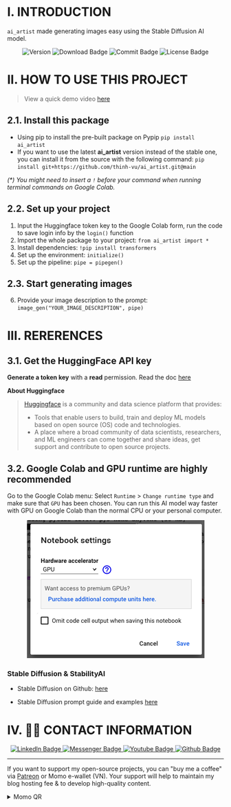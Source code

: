 # I. INTRODUCTION
`ai_artist` made generating images easy using the Stable Diffusion AI model.

<div id="badges" align="center">
<img src="https://img.shields.io/pypi/pyversions/ai_artist?logoColor=brown&style=plastic" alt= "Version"/>
<img src="https://img.shields.io/pypi/dm/ai_artist" alt="Download Badge"/>
<img src="https://img.shields.io/github/last-commit/thinh-vu/ai_artist" alt="Commit Badge"/>
<img src="https://img.shields.io/github/license/thinh-vu/ai_artist?color=red" alt="License Badge"/>
</div>

# II. HOW TO USE THIS PROJECT
> View a quick demo video [here](https://www.youtube.com/watch?v=L6uo5F2SS9o&t=31s&ab_channel=Python%E1%BB%A8ngD%E1%BB%A5ng)

## 2.1. Install this package

- Using pip to install the pre-built package on Pypip `pip install ai_artist`
- If you want to use the latest **ai_artist** version instead of the stable one, you can install it from the source with the following command:
`pip install git+https://github.com/thinh-vu/ai_artist.git@main`

_(*) You might need to insert a `!` before your command when running terminal commands on Google Colab._

## 2.2. Set up your project
1. Input the Huggingface token key to the Google Colab form, run the code to save login info by the `login()` function
2. Import the whole package to your project: `from ai_artist import *`
3. Install dependencies: `!pip install transformers`
4. Set up the environment: `initialize()`
5. Set up the pipeline: `pipe = pipegen()`

## 2.3. Start generating images
6. Provide your image description to the prompt: `image_gen("YOUR_IMAGE_DESCRIPTION", pipe)`

# III. RERERENCES
## 3.1. Get the HuggingFace API key

**Generate a token key** with a **read** permission. Read the doc [here](https://huggingface.co/docs/hub/security-tokens)

**About Huggingface**

> [Huggingface](https://huggingface.co/about) is a community and data science platform that provides:
> - Tools that enable users to build, train and deploy ML models based on open source (OS) code and technologies.
> - A place where a broad community of data scientists, researchers, and ML engineers can come together and share ideas, get support and contribute to open source projects.

## 3.2. Google Colab and GPU runtime are highly recommended
Go to the Google Colab menu: Select `Runtime` > `Change runtime type` and make sure that `GPU` has been chosen. You can run this AI model way faster with GPU on Google Colab than the normal CPU or your personal computer.

<div align='center'>

![gpu_setting](https://raw.githubusercontent.com/thinh-vu/ur_audio_sub/main/src/Google%20Colab%20runtime%20GPU.png)

</div>

### Stable Diffusion & StabilityAI
- Stable Diffusion on Github: [here](https://github.com/CompVis/stable-diffusion)

- Stable Diffusion prompt guide and examples [here](https://strikingloo.github.io/stable-diffusion-vs-dalle-2)

# IV. 🙋‍♂️ CONTACT INFORMATION

<div id="badges" align="center">
  <a href="https://www.linkedin.com/in/thinh-vu">
    <img src="https://img.shields.io/badge/LinkedIn-blue?style=for-the-badge&logo=linkedin&logoColor=white" alt="LinkedIn Badge"/>
  </a>
  <a href="https://www.messenger.com/t/mr.thinh.ueh">
    <img src="https://img.shields.io/badge/Messenger-00B2FF?style=for-the-badge&logo=messenger&logoColor=white" alt="Messenger Badge"/>
  <a href="https://www.youtube.com/channel/UCYgG-bmk92OhYsP20TS0MbQ">
    <img src="https://img.shields.io/badge/YouTube-red?style=for-the-badge&logo=youtube&logoColor=white" alt="Youtube Badge"/>
  </a>
  </a>
    <a href="https://github.com/thinh-vu">
    <img src="https://img.shields.io/badge/GitHub-100000?style=for-the-badge&logo=github&logoColor=white" alt="Github Badge"/>
  </a>
</div>

---

If you want to support my open-source projects, you can "buy me a coffee" via [Patreon](https://patreon.com/thinhvu?utm_medium=clipboard_copy&utm_source=copyLink&utm_campaign=creatorshare_creator) or Momo e-wallet (VN). Your support will help to maintain my blog hosting fee & to develop high-quality content.

<details>
<summary> Momo QR </summary>

![momo-qr](https://github.com/thinh-vu/vnstock/blob/main/src/momo-qr-thinhvu.jpeg?raw=true)

</details>
